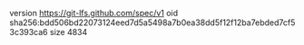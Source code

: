 version https://git-lfs.github.com/spec/v1
oid sha256:bdd506bd22073124eed7d5a5498a7b0ea38dd5f12f12ba7ebded7cf53c393ca6
size 4834
